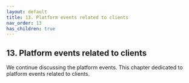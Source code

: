 ```yaml
---
layout: default
title: 13. Platform events related to clients
nav_order: 13
has_children: true
---
```


## 13. Platform events related to clients

We continue discussing the platform events. This chapter dedicated to platform events related to clients.
